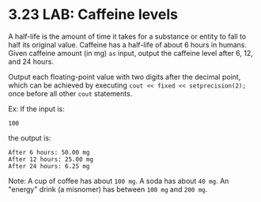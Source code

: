 # 3.23 LAB: Caffeine levels
A half-life is the amount of time it takes for a substance or entity to fall to half its original value.
Caffeine has a half-life of about 6 hours in humans.
Given caffeine amount (in mg) `as` input, output the caffeine level after 6, 12, and 24 hours.

Output each floating-point value with two digits after the decimal point, which can be achieved by executing
`cout << fixed << setprecision(2);` once before all other `cout` statements.

Ex: If the input is:
```
100
```
the output is:
```
After 6 hours: 50.00 mg
After 12 hours: 25.00 mg
After 24 hours: 6.25 mg
```
Note: A cup of coffee has about `100 mg`. A soda has about `40 mg`. An "energy" drink (a misnomer) has between `100 mg` and `200 mg`.